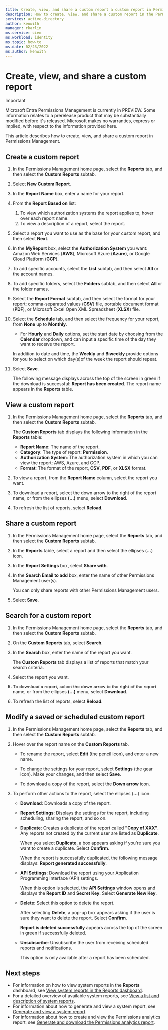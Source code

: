 ```yaml
---
title: Create, view, and share a custom report a custom report in Permissions Management
description: How to create, view, and share a custom report in the Permissions Management.
services: active-directory
author: kenwith
manager: rkarlin
ms.service: ciem
ms.workload: identity
ms.topic: how-to
ms.date: 02/23/2022
ms.author: kenwith
---
```


# Create, view, and share a custom report

> [!IMPORTANT]
> Microsoft Entra Permissions Management is currently in PREVIEW.
> Some information relates to a prerelease product that may be substantially modified before it's released. Microsoft makes no warranties, express or implied, with respect to the information provided here.

This article describes how to create, view, and share a custom report in Permissions Management.

## Create a custom report

1. In the Permissions Management home page, select the **Reports** tab, and then select the **Custom Reports** subtab.
1. Select **New Custom Report**.
1. In the **Report Name** box, enter a name for your report.
1. From the **Report Based on** list:
    1. To view which authorization systems the report applies to, hover over each report name.
    1. To view a description of a report, select the report.
1. Select a report you want to use as the base for your custom report, and then select **Next**.
1. In the **MyReport** box, select the **Authorization System** you want: Amazon Web Services (**AWS**), Microsoft Azure (**Azure**), or Google Cloud Platform (**GCP**).

1. To add specific accounts, select the **List** subtab, and then select **All** or the account names.
1. To add specific folders, select the **Folders** subtab, and then select **All** or the folder names.

1. Select the **Report Format** subtab, and then select the format for your report: comma-separated values (**CSV**) file, portable document format (**PDF**), or Microsoft Excel Open XML Spreadsheet (**XLSX**) file.
1. Select the **Schedule** tab, and then select the frequency for your report, from **None** up to **Monthly**.

    - For **Hourly** and **Daily** options, set the start date by choosing from the **Calendar** dropdown, and can input a specific time of the day they want to receive the report.

    In addition to date and time, the **Weekly** and **Biweekly** provide options for you to select on which day(s)of the week the report should repeat.

1. Select **Save**.

      The following message displays across the top of the screen in green if the download is successful: **Report has been created**.
The report name appears in the **Reports** table.

## View a custom report

1. In the Permissions Management home page, select the **Reports** tab, and then select the **Custom Reports** subtab.

    The **Custom Reports** tab displays the following information in the **Reports** table:

    - **Report Name**: The name of the report.
    - **Category**: The type of report: **Permission**.
    - **Authorization System**: The authorization system in which you can view the report: AWS, Azure, and GCP.
    - **Format**: The format of the report, **CSV**, **PDF**, or **XLSX** format.

1. To view a report, from the **Report Name** column, select the report you want.
1. To download a report, select the down arrow to the right of the report name, or from the ellipses **(...)** menu, select **Download**.
1. To refresh the list of reports, select **Reload**.

## Share a custom report

1. In the Permissions Management home page, select the **Reports** tab, and then select the **Custom Reports** subtab.
1. In the **Reports** table, select a report and then select the ellipses (**...**) icon.
1. In the **Report Settings** box, select **Share with**.
1. In the **Search Email to add** box, enter the name of other Permissions Management user(s).

    You can only share reports with other Permissions Management users.
1. Select **Save**.

## Search for a custom report

1. In the Permissions Management home page, select the **Reports** tab, and then select the **Custom Reports** subtab.
1. On the **Custom Reports** tab, select **Search**.
1. In the **Search** box, enter the name of the report you want.

    The **Custom Reports** tab displays a list of reports that match your search criteria.
1. Select the report you want.
1. To download a report, select the down arrow to the right of the report name, or from the ellipses **(...)** menu, select **Download**.
1. To refresh the list of reports, select **Reload**.


## Modify a saved or scheduled custom report

1. In the Permissions Management home page, select the **Reports** tab, and then select the **Custom Reports** subtab.
1. Hover over the report name on the **Custom Reports** tab.

    - To rename the report, select **Edit** (the pencil icon), and enter a new name.
    - To change the settings for your report, select **Settings** (the gear icon). Make your changes, and then select **Save**.

    - To download a copy of the report, select the **Down arrow** icon.

1. To perform other actions to the report, select the ellipses (**...**) icon:

    - **Download**: Downloads a copy of the report.

    - **Report Settings**: Displays the settings for the report, including scheduling, sharing the report, and so on.

    - **Duplicate**: Creates a duplicate of the report called **"Copy of XXX"**. Any reports not created by the current user are listed as **Duplicate**.

         When you select **Duplicate**, a box appears asking if you're sure you want to create a duplicate. Select **Confirm**.

         When the report is successfully duplicated, the following message displays: **Report generated successfully**.

    - **API Settings**: Download the report using your Application Programming Interface (API) settings.

         When this option is selected, the **API Settings** window opens and displays the **Report ID** and **Secret Key**. Select **Generate New Key**.

    - **Delete**: Select this option to delete the report.

         After selecting **Delete**, a pop-up box appears asking if the user is sure they want to delete the report. Select **Confirm**.

        **Report is deleted successfully** appears across the top of the screen in green if successfully deleted.

    - **Unsubscribe**: Unsubscribe the user from receiving scheduled reports and notifications.

         This option is only available after a report has been scheduled.


## Next steps

- For information on how to view system reports in the **Reports** dashboard, see [View system reports in the Reports dashboard](product-reports.md).
- For a detailed overview of available system reports, see [View a list and description of system reports](all-reports.md).
- For information about how to generate and view a system report, see [Generate and view a system report](report-view-system-report.md).
- For information about how to create and view the Permissions analytics report, see [Generate and download the Permissions analytics report](product-permissions-analytics-reports.md).
